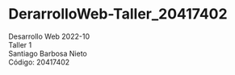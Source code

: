 # DerarrolloWeb-Taller_20417402  
  
Desarrollo Web 2022-10  
Taller 1  
Santiago Barbosa Nieto  
Código: 20417402  
